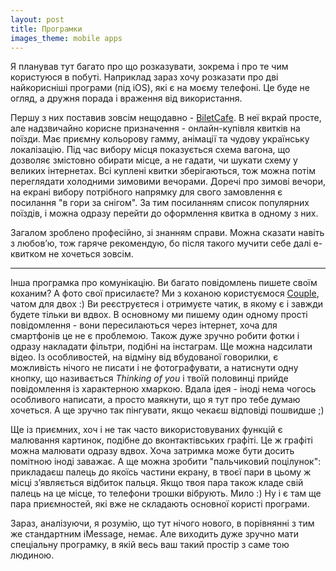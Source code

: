 ```yaml
---
layout: post
title: Програмки
images_theme: mobile apps
---
```


Я планував тут багато про що розказувати, зокрема і про те чим користуюся в побуті. Наприклад зараз хочу розказати про дві найкорисніші програми (під iOS), які є на моєму телефоні. Це буде не огляд, а дружня порада і враження від використання.

Першу з них поставив зовсім нещодавно - [BiletCafe](http://biletcafe.com.ua/). В неї вкрай просте, але надзвичайно корисне призначення - онлайн-купівля квитків на поїзди. Має приємну кольорову гамму, анімації та чудову українську локалізацію.
Під час вибору місця показується схема вагона, що дозволяє змістовно обирати місце, а не гадати, чи шукати схему у великих інтернетах. Всі куплені квитки зберігаються, тож можна потім переглядати холодними зимовими вечорами. Доречі про зимові вечори, на екрані вибору потрібного напрямку для свого замовлення є посилання "в гори за снігом". За тим посиланням список популярних поїздів, і можна одразу перейти до оформлення квитка в одному з них.

Загалом зроблено професійно, зі знанням справи. Можна сказати навіть з любов’ю, тож гаряче рекомендую, бо після такого мучити себе далі е-квитком не хочеться зовсім.

***

Інша програмка про комунікацію. Ви багато повідомлень пишете своїм коханим? А фото свої присилаєте? Ми з коханою користуємося [Couple](http://couple.me/), чатом для двох :) Ви реєструєтеся і отримуєте чатик, в якому є і завжди будете тільки ви вдвох. В основному ми пишему один одному прості повідомлення - вони пересилаються через інтернет, хоча для смартфонів це не є проблемою. Також дуже зручно робити фотки і одразу накладати фільтри, подібні на інстаграм. Ще можна надсилати відео. Із особливостей, на відміну від вбудованої говорилки, є можливість нічого не писати і не фотографувати, а натиснути одну кнопку, що називається _Thinking of you_ і твоїй половинці прийде повідомлення із характерною хмаркою. Вдала ідея - іноді нема чогось особливого написати, а просто маякнути, що я тут про тебе думаю хочеться. А ще зручно так пінгувати, якщо чекаєш відповіді пошвидше ;)

Ще із приємних, хоч і не так часто використовуваних функцій є малювання картинок, подібне до вконтактівських графіті. Це ж графіті можна малювати одразу вдвох. Хоча затримка може бути досить помітною іноді заважає. А ще можна зробити "пальчиковий поцілунок": прикладаєш палець до якоїсь частини екрану, в твоєї пари в цьому ж місці з’являється відбиток пальця. Якщо твоя пара також кладе свій палець на це місце, то телефони трошки вібрують. Мило :) Ну і є там ще пара приємностей, які вже не складають основної користі програми.

Зараз, аналізуючи, я розумію, що тут нічого нового, в порівнянні з тим же стандартним iMessage, немає. Але виходить дуже зручно мати спеціальну програмку, в якій весь ваш такий простір з саме тою людиною.